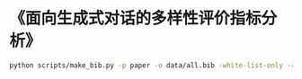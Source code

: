 # 《面向生成式对话的多样性评价指标分析》

```bash
python scripts/make_bib.py -p paper -o data/all.bib -white-list-only -rename-entry
```
